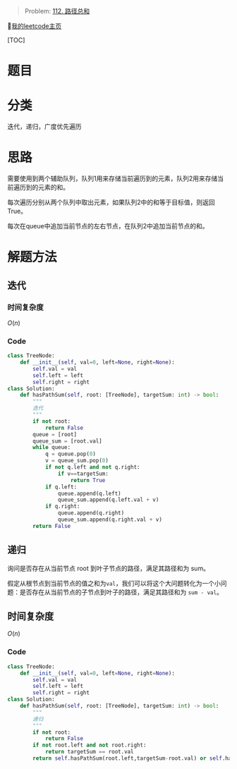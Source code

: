 > Problem: [112. 路径总和](https://leetcode.cn/problems/path-sum/description/)
> 
🐷[我的leetcode主页](https://leetcode.cn/u/qui22ical-gagariny8t/)

[TOC]

# 题目
# 分类
迭代，递归，广度优先遍历
# 思路
需要使用到两个辅助队列，队列1用来存储当前遍历到的元素，队列2用来存储当前遍历到的元素的和。

每次遍历分别从两个队列中取出元素，如果队列2中的和等于目标值，则返回True。

每次在queue中追加当前节点的左右节点，在队列2中追加当前节点的和。

# 解题方法

## 迭代
### 时间复杂度
$O(n)$
### Code
```python
class TreeNode:
    def __init__(self, val=0, left=None, right=None):
        self.val = val
        self.left = left
        self.right = right
class Solution:
    def hasPathSum(self, root: [TreeNode], targetSum: int) -> bool:
        """
        迭代
        """
        if not root:
            return False
        queue = [root]
        queue_sum = [root.val]
        while queue:
            q = queue.pop(0)
            v = queue_sum.pop(0)
            if not q.left and not q.right:
                if v==targetSum:
                    return True
            if q.left:
                queue.append(q.left)
                queue_sum.append(q.left.val + v)
            if q.right:
                queue.append(q.right)
                queue_sum.append(q.right.val + v)
        return False
```
## 递归
询问是否存在从当前节点 root 到叶子节点的路径，满足其路径和为 sum。

假定从根节点到当前节点的值之和为`val`，我们可以将这个大问题转化为一个小问题：是否存在从当前节点的子节点到叶子的路径，满足其路径和为 `sum - val`。
## 时间复杂度
$O(n)$
### Code
```python
class TreeNode:
    def __init__(self, val=0, left=None, right=None):
        self.val = val
        self.left = left
        self.right = right
class Solution:
    def hasPathSum(self, root: [TreeNode], targetSum: int) -> bool:
        """
        递归
        """
        if not root:
            return False
        if not root.left and not root.right:
            return targetSum == root.val
        return self.hasPathSum(root.left,targetSum-root.val) or self.hasPathSum(root.right,targetSum-root.val)
```